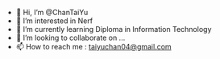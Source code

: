 - 👋 Hi, I’m @ChanTaiYu
- 👀 I’m interested in Nerf 
- 🌱 I’m currently learning Diploma in Information Technology
- 💞️ I’m looking to collaborate on ...
- 📫 How to reach me : taiyuchan04@gmail.com

<!---
ChanTaiYu/ChanTaiYu is a ✨ special ✨ repository because its `README.md` (this file) appears on your GitHub profile.
You can click the Preview link to take a look at your changes.
--->
